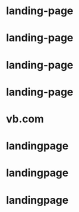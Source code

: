 # landing-page
# landing-page
# landing-page
# landing-page
# vb.com
# landingpage
# landingpage
# landingpage
